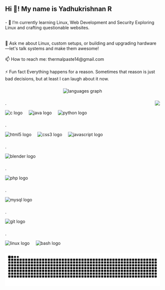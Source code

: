 <h2 align="left">Hi 👋! My name is Yadhukrishnan R</h2>

###

<p align="left">- 🌱 I’m currently learning Linux, Web Development and Security Exploring Linux and crafting questionable websites. <br><br><br>    💬 Ask me about Linux, custom setups, or building and upgrading hardware—let's talk systems and make them awesome!<br><br>    📫 How to reach me: thermalpaste14@gmail.com<br><br>    ⚡ Fun fact Everything happens for a reason. Sometimes that reason is just bad decisions, but at least I can laugh about it now.</p>

###

<div align="center">
  <img src="https://github-readme-stats.vercel.app/api/top-langs?username=Yadhu121&locale=en&hide_title=false&layout=compact&card_width=320&langs_count=5&theme=aura&hide_border=true" height="180" alt="languages graph"  />
</div>

###

<img align="right" height="300" src="https://i.gifer.com/3AyY.gif"  />

###
<p>.</p>
<div align="left">
  <img src="https://cdn.jsdelivr.net/gh/devicons/devicon/icons/c/c-original.svg" height="40" alt="c logo"  />
  <img width="12" />
  <img src="https://cdn.jsdelivr.net/gh/devicons/devicon/icons/java/java-original.svg" height="40" alt="java logo"  />
  <img width="12" />
  <img src="https://cdn.jsdelivr.net/gh/devicons/devicon/icons/python/python-original.svg" height="40" alt="python logo"  />
</div>

###
<p>.</p>
<div align="left">
  <img src="https://cdn.jsdelivr.net/gh/devicons/devicon/icons/html5/html5-original.svg" height="40" alt="html5 logo"  />
  <img width="12" />
  <img src="https://cdn.jsdelivr.net/gh/devicons/devicon/icons/css3/css3-original.svg" height="40" alt="css3 logo"  />
  <img width="12" />
  <img src="https://cdn.jsdelivr.net/gh/devicons/devicon/icons/javascript/javascript-original.svg" height="40" alt="javascript logo"  />
</div>

###
<p>.</p>
<div align="left">
  <img src="https://img.shields.io/badge/Blender-F5792A?logo=blender&logoColor=black&style=for-the-badge" height="40" alt="blender logo"  />
</div>

###
<p>.</p>
<div align="left">
  <img src="https://img.shields.io/badge/PHP-777BB4?logo=php&logoColor=black&style=for-the-badge" height="40" alt="php logo"  />
</div>

###
<p>.</p>
<div align="left">
  <img src="https://img.shields.io/badge/MySQL-4479A1?logo=mysql&logoColor=white&style=for-the-badge" height="40" alt="mysql logo"  />
</div>

###
<p>.</p>
<div align="left">
  <img src="https://img.shields.io/badge/Git-F05032?logo=git&logoColor=white&style=for-the-badge" height="40" alt="git logo"  />
</div>

###
<p>.</p>
<div align="left">
  <img src="https://img.shields.io/badge/Linux-FCC624?logo=linux&logoColor=black&style=for-the-badge" height="40" alt="linux logo"  />
  <img width="12" />
  <img src="https://cdn.jsdelivr.net/gh/devicons/devicon/icons/bash/bash-original.svg" height="40" alt="bash logo"  />
</div>

###

<img src="https://raw.githubusercontent.com/Yadhu121/Yadhu121/output/snake.svg" alt="Snake animation" />

###
